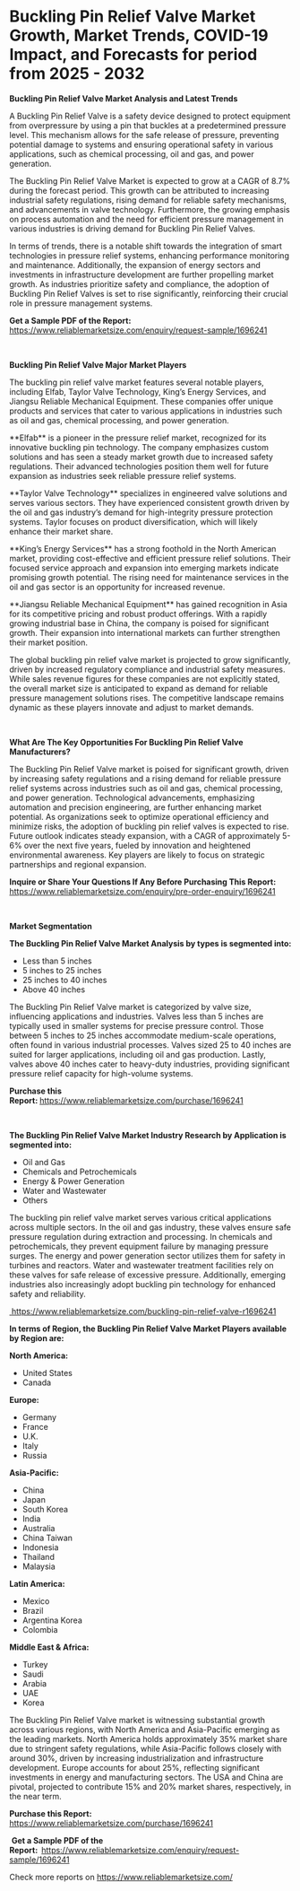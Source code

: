 <p><h1>Buckling Pin Relief Valve Market Growth, Market Trends, COVID-19 Impact, and Forecasts for period from 2025 - 2032</h1></p><p><strong>Buckling Pin Relief Valve Market Analysis and Latest Trends</strong></p>
<p><p>A Buckling Pin Relief Valve is a safety device designed to protect equipment from overpressure by using a pin that buckles at a predetermined pressure level. This mechanism allows for the safe release of pressure, preventing potential damage to systems and ensuring operational safety in various applications, such as chemical processing, oil and gas, and power generation. </p><p>The Buckling Pin Relief Valve Market is expected to grow at a CAGR of 8.7% during the forecast period. This growth can be attributed to increasing industrial safety regulations, rising demand for reliable safety mechanisms, and advancements in valve technology. Furthermore, the growing emphasis on process automation and the need for efficient pressure management in various industries is driving demand for Buckling Pin Relief Valves. </p><p>In terms of trends, there is a notable shift towards the integration of smart technologies in pressure relief systems, enhancing performance monitoring and maintenance. Additionally, the expansion of energy sectors and investments in infrastructure development are further propelling market growth. As industries prioritize safety and compliance, the adoption of Buckling Pin Relief Valves is set to rise significantly, reinforcing their crucial role in pressure management systems.</p></p>
<p><strong>Get a Sample PDF of the Report:&nbsp;</strong> <a href="https://www.reliablemarketsize.com/enquiry/request-sample/1696241?utm_campaign=1886&utm_medium=2&utm_source=Github&utm_content=ia&utm_term=17022025&utm_id=buckling-pin-relief-valve">https://www.reliablemarketsize.com/enquiry/request-sample/1696241</a></p>
<p>&nbsp;</p>
<p><strong>Buckling Pin Relief Valve Major Market Players</strong></p>
<p><p>The buckling pin relief valve market features several notable players, including Elfab, Taylor Valve Technology, King’s Energy Services, and Jiangsu Reliable Mechanical Equipment. These companies offer unique products and services that cater to various applications in industries such as oil and gas, chemical processing, and power generation.</p><p>**Elfab** is a pioneer in the pressure relief market, recognized for its innovative buckling pin technology. The company emphasizes custom solutions and has seen a steady market growth due to increased safety regulations. Their advanced technologies position them well for future expansion as industries seek reliable pressure relief systems.</p><p>**Taylor Valve Technology** specializes in engineered valve solutions and serves various sectors. They have experienced consistent growth driven by the oil and gas industry’s demand for high-integrity pressure protection systems. Taylor focuses on product diversification, which will likely enhance their market share.</p><p>**King’s Energy Services** has a strong foothold in the North American market, providing cost-effective and efficient pressure relief solutions. Their focused service approach and expansion into emerging markets indicate promising growth potential. The rising need for maintenance services in the oil and gas sector is an opportunity for increased revenue.</p><p>**Jiangsu Reliable Mechanical Equipment** has gained recognition in Asia for its competitive pricing and robust product offerings. With a rapidly growing industrial base in China, the company is poised for significant growth. Their expansion into international markets can further strengthen their market position.</p><p>The global buckling pin relief valve market is projected to grow significantly, driven by increased regulatory compliance and industrial safety measures. While sales revenue figures for these companies are not explicitly stated, the overall market size is anticipated to expand as demand for reliable pressure management solutions rises. The competitive landscape remains dynamic as these players innovate and adjust to market demands.</p></p>
<p>&nbsp;</p>
<p><strong>What Are The Key Opportunities For Buckling Pin Relief Valve Manufacturers?</strong></p>
<p><p>The Buckling Pin Relief Valve market is poised for significant growth, driven by increasing safety regulations and a rising demand for reliable pressure relief systems across industries such as oil and gas, chemical processing, and power generation. Technological advancements, emphasizing automation and precision engineering, are further enhancing market potential. As organizations seek to optimize operational efficiency and minimize risks, the adoption of buckling pin relief valves is expected to rise. Future outlook indicates steady expansion, with a CAGR of approximately 5-6% over the next five years, fueled by innovation and heightened environmental awareness. Key players are likely to focus on strategic partnerships and regional expansion.</p></p>
<p><strong>Inquire or Share Your Questions If Any Before Purchasing This Report:</strong> <a href="https://www.reliablemarketsize.com/enquiry/pre-order-enquiry/1696241?utm_campaign=1886&utm_medium=2&utm_source=Github&utm_content=ia&utm_term=17022025&utm_id=buckling-pin-relief-valve">https://www.reliablemarketsize.com/enquiry/pre-order-enquiry/1696241</a></p>
<p>&nbsp;</p>
<p><strong>Market Segmentation</strong></p>
<p><strong>The Buckling Pin Relief Valve Market Analysis by types is segmented into:</strong></p>
<p><ul><li>Less than 5 inches</li><li>5 inches to 25 inches</li><li>25 inches to 40 inches</li><li>Above 40 inches</li></ul></p>
<p><p>The Buckling Pin Relief Valve market is categorized by valve size, influencing applications and industries. Valves less than 5 inches are typically used in smaller systems for precise pressure control. Those between 5 inches to 25 inches accommodate medium-scale operations, often found in various industrial processes. Valves sized 25 to 40 inches are suited for larger applications, including oil and gas production. Lastly, valves above 40 inches cater to heavy-duty industries, providing significant pressure relief capacity for high-volume systems.</p></p>
<p><strong>Purchase this Report:&nbsp;</strong><a href="https://www.reliablemarketsize.com/purchase/1696241?utm_campaign=1886&utm_medium=2&utm_source=Github&utm_content=ia&utm_term=17022025&utm_id=buckling-pin-relief-valve">https://www.reliablemarketsize.com/purchase/1696241</a></p>
<p>&nbsp;</p>
<p><strong>The Buckling Pin Relief Valve Market Industry Research by Application is segmented into:</strong></p>
<p><ul><li>Oil and Gas</li><li>Chemicals and Petrochemicals</li><li>Energy & Power Generation</li><li>Water and Wastewater</li><li>Others</li></ul></p>
<p><p>The buckling pin relief valve market serves various critical applications across multiple sectors. In the oil and gas industry, these valves ensure safe pressure regulation during extraction and processing. In chemicals and petrochemicals, they prevent equipment failure by managing pressure surges. The energy and power generation sector utilizes them for safety in turbines and reactors. Water and wastewater treatment facilities rely on these valves for safe release of excessive pressure. Additionally, emerging industries also increasingly adopt buckling pin technology for enhanced safety and reliability.</p></p>
<p><a href="https://www.reliablemarketsize.com/buckling-pin-relief-valve-r1696241?utm_campaign=1886&utm_medium=2&utm_source=Github&utm_content=ia&utm_term=17022025&utm_id=buckling-pin-relief-valve">&nbsp;https://www.reliablemarketsize.com/buckling-pin-relief-valve-r1696241</a></p>
<p><strong>In terms of Region, the Buckling Pin Relief Valve Market Players available by Region are:</strong></p>
<p>
    <p> <strong> North America: </strong>
        <ul>
            <li>United States</li>
            <li>Canada</li>
        </ul>
        </p> 
    <p> <strong> Europe: </strong>
        <ul>
            <li>Germany</li>
            <li>France</li>
            <li>U.K.</li>
            <li>Italy</li>
            <li>Russia</li>
        </ul>
        </p> 
    <p> <strong> Asia-Pacific: </strong>
        <ul>
            <li>China</li>
            <li>Japan</li>
            <li>South Korea</li>
            <li>India</li>
            <li>Australia</li>
            <li>China Taiwan</li>
            <li>Indonesia</li>
            <li>Thailand</li>
            <li>Malaysia</li>
        </ul>
        </p> 
    <p> <strong> Latin America: </strong>
        <ul>
            <li>Mexico</li>
            <li>Brazil</li>
            <li>Argentina Korea</li>
            <li>Colombia</li>
        </ul>
        </p> 
    <p> <strong> Middle East & Africa: </strong>
        <ul>
            <li>Turkey</li>
            <li>Saudi</li>
            <li>Arabia</li>
            <li>UAE</li>
            <li>Korea</li>
        </ul>
    </p>
    </p>
<p><p>The Buckling Pin Relief Valve market is witnessing substantial growth across various regions, with North America and Asia-Pacific emerging as the leading markets. North America holds approximately 35% market share due to stringent safety regulations, while Asia-Pacific follows closely with around 30%, driven by increasing industrialization and infrastructure development. Europe accounts for about 25%, reflecting significant investments in energy and manufacturing sectors. The USA and China are pivotal, projected to contribute 15% and 20% market shares, respectively, in the near term.</p></p>
<p><strong>Purchase this Report: </strong><a href="https://www.reliablemarketsize.com/purchase/1696241?utm_campaign=1886&utm_medium=2&utm_source=Github&utm_content=ia&utm_term=17022025&utm_id=buckling-pin-relief-valve">https://www.reliablemarketsize.com/purchase/1696241</a></p>
<p>&nbsp;<strong>Get a Sample PDF of the Report:&nbsp;&nbsp;</strong><a href="https://www.reliablemarketsize.com/enquiry/request-sample/1696241?utm_campaign=1886&utm_medium=2&utm_source=Github&utm_content=ia&utm_term=17022025&utm_id=buckling-pin-relief-valve">https://www.reliablemarketsize.com/enquiry/request-sample/1696241</a></p>
<p><strong></strong></p>
<p>Check more reports on <a href="https://www.reliablemarketsize.com/?utm_campaign=1886&utm_medium=2&utm_source=Github&utm_content=ia&utm_term=17022025&utm_id=buckling-pin-relief-valve">https://www.reliablemarketsize.com/</a></p>